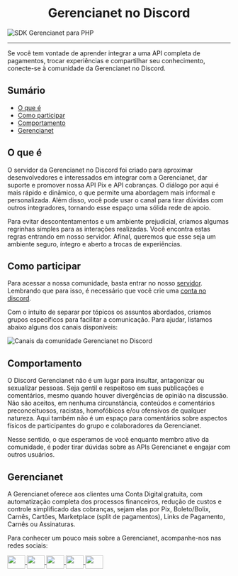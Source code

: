 <h1 align="center">Gerencianet no Discord</h1>

![SDK Gerencianet para PHP](https://guilhermecotagn.github.io/gn-comunidade-discord/assets/img/thumb-repository.png)

---

Se você tem vontade de aprender integrar a uma API completa de pagamentos, trocar experiências e compartilhar seu conhecimento, conecte-se à comunidade da Gerencianet no Discord.

## Sumário

- [O que é](#o-que-é)
- [Como participar](#como-participar)
- [Comportamento](#comportamento)
- [Gerencianet](#gerencianet)

## O que é

O servidor da Gerencianet no Discord foi criado para aproximar desenvolvedores e interessados em integrar com a Gerencianet, dar suporte e promover nossa API Pix e API cobranças. O diálogo por aqui é mais rápido e dinâmico, o que permite uma abordagem mais informal e personalizada. Além disso, você pode usar o canal para tirar dúvidas com outros integradores, tornando esse espaço uma sólida rede de apoio.

Para evitar descontentamentos e um ambiente prejudicial, criamos algumas regrinhas simples para as interações realizadas. Você encontra estas regras entrando em nosso servidor. Afinal, queremos que esse seja um ambiente seguro, íntegro e aberto a trocas de experiências.

## Como participar

Para acessar a nossa comunidade, basta entrar no nosso [servidor](https://discord.gg/ptGHMtczcV).
Lembrando que para isso, é necessário que você crie uma [conta no discord](https://discord.com/register).

Com o intuito de separar por tópicos os assuntos abordados, criamos grupos específicos para facilitar a comunicação. Para ajudar, listamos abaixo alguns dos canais disponíveis:

![Canais da comunidade Gerencianet no Discord](https://gnetbr.com/H1xfgCwKkF)

## Comportamento

O Discord Gerencianet não é um lugar para insultar, antagonizar ou sexualizar pessoas. Seja gentil e respeitoso em suas publicações e comentários, mesmo quando houver divergências de opinião na discussão. Não são aceitos, em nenhuma circunstância, conteúdos e comentários preconceituosos, racistas, homofóbicos e/ou ofensivos de qualquer natureza. Aqui também não é um espaço para comentários sobre aspectos físicos de participantes do grupo e colaboradores da Gerencianet.

Nesse sentido, o que esperamos de você enquanto membro ativo da comunidade, é poder tirar dúvidas sobre as APIs Gerencianet e engajar com outros usuários.

## Gerencianet

A Gerencianet oferece aos clientes uma Conta Digital gratuita, com automatização completa dos processos financeiros, redução de custos e controle simplificado das cobranças, sejam elas por Pix, Boleto/Bolix, Carnês, Cartões, Marketplace (split de pagamentos), Links de Pagamento, Carnês ou Assinaturas.

Para conhecer um pouco mais sobre a Gerencianet, acompanhe-nos nas redes sociais:

<p align="left">
    <a href="https://www.youtube.com/c/GerencianetBr" target="blank">
        <img align="center" src="https://guilhermecotagn.github.io/gn-comunidade-discord/assets/img/youtube.svg" alt="" height="30" width="40" />
    </a>
    <a href="https://www.facebook.com/Gerencianet" target="blank">
        <img align="center" src="https://guilhermecotagn.github.io/gn-comunidade-discord/assets/img/facebook.svg" alt="" height="30" width="40" />
    </a>
    <a href="https://twitter.com/gerencianet" target="blank">
        <img align="center" src="https://guilhermecotagn.github.io/gn-comunidade-discord/assets/img/twitter.svg" alt="" height="30" width="40"/>
    </a>
    <a href="https://www.instagram.com/gerencianet" target="blank">
        <img align="center" src="https://guilhermecotagn.github.io/gn-comunidade-discord/assets/img/instagram.svg" alt="" height="30" width="40" />
    </a>
    <a href="https://www.linkedin.com/company/gerencianet" target="blank">
        <img align="center" src="https://guilhermecotagn.github.io/gn-comunidade-discord/assets/img/linkedin.svg" alt="" height="30" width="40" />
    </a>    
</p>
